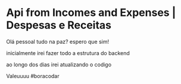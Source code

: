 # Api from Incomes and Expenses | Despesas e Receitas

Olá pessoal tudo na paz? espero que sim!

inicialmente irei fazer todo a estrutura do backend


ao longo dos dias irei atualizando o codigo




Valeuuuu
#boracodar